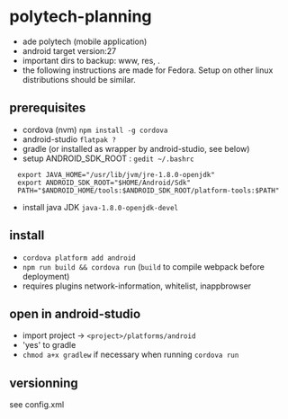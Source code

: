 # polytech-planning

* ade polytech (mobile application)
* android target version:27
* important dirs to backup: www, res, .
* the following instructions are made for Fedora. Setup on other linux distributions should be similar.

## prerequisites

 - cordova (nvm) `npm install -g cordova`
 - android-studio `flatpak ?`
 - gradle (or installed as wrapper by android-studio, see below)
 - setup ANDROID_SDK_ROOT : `gedit ~/.bashrc`
  ```
    export JAVA_HOME="/usr/lib/jvm/jre-1.8.0-openjdk"
    export ANDROID_SDK_ROOT="$HOME/Android/Sdk"
    PATH="$ANDROID_HOME/tools:$ANDROID_SDK_ROOT/platform-tools:$PATH"
  ```
 - install java JDK `java-1.8.0-openjdk-devel`

## install

 - `cordova platform add android`
 - `npm run build && cordova run` (`build` to compile webpack before deployment)
 - requires plugins network-information, whitelist, inappbrowser

## open in android-studio

* import project -> `<project>/platforms/android`
* 'yes' to gradle
* `chmod a+x gradlew` if necessary when running `cordova run`

## versionning

see config.xml
